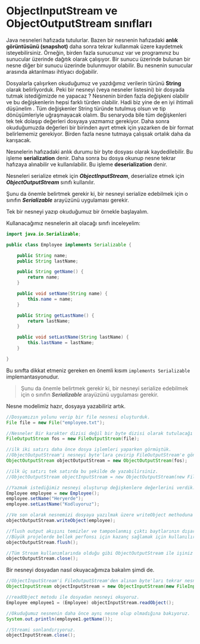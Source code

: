 # ObjectInputStream ve ObjectOutputStream sınıfları

Java nesneleri hafızada tutulurlar. Bazen bir nesnenin hafızadaki **anlık görüntüsünü (snapshot)** daha sonra tekrar kullanmak üzere kaydetmek isteyebilirsiniz. Örneğin, birden fazla sunucunuz var ve programınız bu sunucular üzerinde dağıtık olarak çalışıyor. Bir sunucu üzerinde bulunan bir nesne diğer bir sunucu üzerinde bulunmuyor olabilir. Bu nesnenin sunucular arasında aktarılması ihtiyacı doğabilir.

Dosyalarla çalışırken okuduğumuz ve yazdığımız verilerin türünü **String**  olarak belirliyorduk. Peki bir nesneyi (veya nesneler listesini) bir dosyada tutmak istediğimizde ne yapacaz ? Nesnenin birden fazla değişkeni olabilir ve bu değişkenlerin hepsi farklı türden olabilir. Hadi biz yine de en iyi ihtimali düşünelim . Tüm değişkenler String türünde tutulmuş olsun ve tip dönüşümleriyle uğraşmayacak olalım. Bu senaryoda bile tüm değişkenleri tek tek dolaşıp değerleri dosyaya yazmamız gerekiyor. Daha sonra okuduğumuzda değerleri bir birinden ayırt etmek için yazarken de bir format belirlememiz gerekiyor. Birden fazla nesne tutmaya çalışsak ortalık daha da karışacak.  

Nesnelerin hafızadaki anlık durumu bir byte dosyası olarak kaydedilebilir. Bu işleme **serialization** denir. Daha sonra bu dosya okunup nesne tekrar hafızaya alınabilir ve kullanılabilir. Bu işleme **deserialization** denir.

Nesneleri serialize etmek için **_ObjectInputStream_**, deserialize etmek için **_ObjectOutputStream_** sınıfı kullanılır.

Şunu da önemle belirtmek gerekir ki, bir nesneyi serialize edebilmek için o sınıfın **_Serializable_** arayüzünü uygulaması gerekir.

Tek bir nesneyi yazıp okuduğumuz bir örnekle başlayalım.

Kullanacağımız nesnelerin ait olacağı sınıfı inceleyelim:

```java
import java.io.Serializable;

public class Employee implements Serializable {

	public String name;
	public String lastName;

	public String getName() {
		return name;
	}

	public void setName(String name) {
		this.name = name;
	}

	public String getLastName() {
		return lastName;
	}

	public void setLastName(String lastName) {
		this.lastName = lastName;
	}

}
```

Bu sınıfta dikkat etmeniz gereken en önemli kısım `implements Serializable`  implemantasyonudur.

> Şunu da önemle belirtmek gerekir ki, bir nesneyi serialize edebilmek için o sınıfın **_Serializable_** arayüzünü uygulaması gerekir.

Nesne modelimiz hazır, dosyaya yazabiliriz artık.

```java
//Dosyamızın yolunu verip bir file nesnesi oluşturduk.
File file = new File("employee.txt");

//Nesneler Bir karakter dizisi değil bir byte dizisi olarak tutulacağı için  FileWriter yerine FileOutputStream kullandık.
FileOutputStream fos = new FileOutputStream(file);

//ilk iki satırı daha önce dosya işlemleri yaparken görmüştük.
//ObjectOutputStream'i nesneyi byte'lara çevirip FileOutputStream'e göndermek için kullanacaz.
ObjectOutputStream objectOutputStream = new ObjectOutputStream(fos);

//ilk üç satırı tek satırda bu şekilde de yazabilirsiniz.
//ObjectOutputStream objectInputStream = new ObjectOutputStream(new FileOutputStream(file));

//Yazmak istediğimiz nesneyi oluşturup değişkenlere değerlerini verdik.
Employee employee = new Employee();
employee.setName("Heryerde");
employee.setLastName("Kodluyoruz");

//Ve son olarak nesnemizi dosyaya yazılmak üzere writeObject methoduna emanet ediyoruz.	
objectOutputStream.writeObject(employee);

//flush output akışını temizler ve tamponlanmış çıktı baytlarının dışarı yazılmasını zorlar.
//Büyük projelerde bellek perfonsı için kazanç sağlamak için kullanılır.
objectOutputStream.flush();

//Tüm Stream kullanımlarında olduğu gibi ObjectOutputStream ile işiniz bitince kapatmayı unutmayın.
objectOutputStream.close();
```

Bir nesneyi dosyadan nasıl okuyacağımıza bakalım şimdi de. 

```java
//ObjectInputStream'i FileOutputStream'den alınan byte'ları tekrar nesneye dönüştürmek için kullanacaz.
ObjectInputStream objectInputStream = new ObjectInputStream(new FileInputStream(file));

//readObject metodu ile dosyadan nesneyi okuyoruz.
Employee employee1 = (Employee) objectInputStream.readObject();

//Okuduğumuz nesnenin daha önce aynı nesne olup olmadığına bakıyoruz. 
System.out.println(employee1.getName());

//Streami sonlandırıyoruz.
objectInputStream.close();
```

